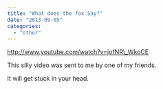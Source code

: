 ```yaml
---
title: "What does the fox Say?"
date: "2013-09-05"
categories: 
  - "other"
---
```


http://www.youtube.com/watch?v=jofNR\_WkoCE

This silly video was sent to me by one of my friends.

It will get stuck in your head.
